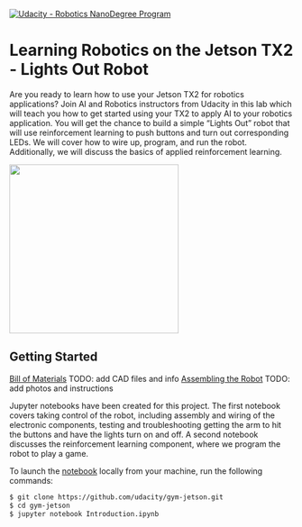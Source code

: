 [![Udacity - Robotics NanoDegree Program](https://s3-us-west-1.amazonaws.com/udacity-robotics/Extra+Images/RoboND_flag.png)](https://www.udacity.com/robotics)
# Learning Robotics on the Jetson TX2 - Lights Out Robot

Are you ready to learn how to use your Jetson TX2 for robotics applications? Join AI and Robotics instructors from Udacity in this lab which will teach you how to get started using your TX2 to apply AI to your robotics application. You will get the chance to build a simple “Lights Out” robot that will use reinforcement learning to push buttons and turn out corresponding LEDs. We will cover how to wire up, program, and run the robot. Additionally, we will discuss the basics of applied reinforcement learning.

<img src="https://github.com/udacity/gym-jetson/blob/master/images/robot-working.gif" width="300">

## Getting Started

[Bill of Materials](gym-jetson/BOM.md) TODO: add CAD files and info
[Assembling the Robot](gym-jetson/Assembly.md) TODO: add photos and instructions

Jupyter notebooks have been created for this project. The first notebook covers taking control of the robot, including assembly and wiring of the electronic components, testing and troubleshooting getting the arm to hit the buttons and have the lights turn on and off. A second notebook discusses the reinforcement learning component, where we program the robot to play a game.

To launch the [notebook](https://github.com/udacity/gym-jetson/blob/master/Introduction%20to%20Reinforcement%20Learning%20with%20NVIDIA%20Jetson%20TX2.ipynb) locally from your machine, run the following commands:

``` bash
$ git clone https://github.com/udacity/gym-jetson.git
$ cd gym-jetson
$ jupyter notebook Introduction.ipynb
```
